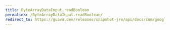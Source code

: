 ```yaml
---
title: ByteArrayDataInput.readBoolean
permalink: /ByteArrayDataInput.readBoolean/
redirect_to: https://guava.dev/releases/snapshot-jre/api/docs/com/google/common/io/ByteArrayDataInput.html#readBoolean--
---
```

